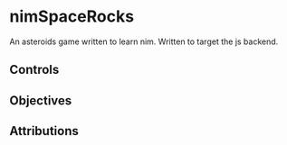 
# nimSpaceRocks

An asteroids game written to learn nim.  Written to target the js backend.


## Controls

## Objectives

## Attributions

